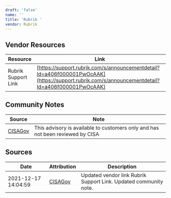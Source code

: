 ```yaml
---
draft: 'false'
name: ''
title: 'Rubrik '
vendor: Rubrik
---
```


## Vendor Resources
| Resource | Link |
| --- | --- |
| Rubrik Support Link | [https://support.rubrik.com/s/announcementdetail?Id=a406f000001PwOcAAK](https://support.rubrik.com/s/announcementdetail?Id=a406f000001PwOcAAK) |


## Community Notes
| Source | Note |
| --- | --- |
| [CISAGov](https://raw.githubusercontent.com/cisagov/log4j-affected-db/develop/README.md) | This advisory is available to customers only and has not been reviewed by CISA |

## Sources
| Date | Attribution | Description |
| --- | --- | --- |
| 2021-12-17 14:04:59 | [CISAGov](https://raw.githubusercontent.com/cisagov/log4j-affected-db/develop/README.md) | Updated vendor link Rubrik Support Link. Updated community note.  |
